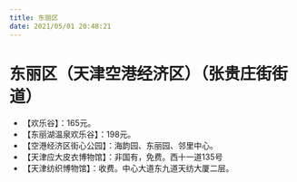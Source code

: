```yaml
---
title: 东丽区  
date: 2021/05/01 20:48:21  
---
```

  
# 东丽区（天津空港经济区）（张贵庄街街道）  
* 【欢乐谷】：165元。  
* 【东丽湖温泉欢乐谷】：198元。  
* 【空港经济区街心公园】：海韵园、东丽园、邻里中心。  
* 【天津应大皮衣博物馆】：非国有，免费。西十一道135号  
* 【天津纺织博物馆】：收费。中心大道东九道天纺大厦二层。  